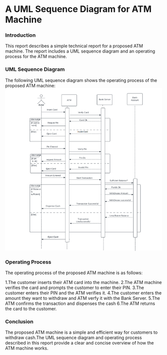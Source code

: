 <h1>A UML Sequence Diagram for ATM Machine</h1>
<h3>Introduction</h3>
This report describes a simple technical report for a proposed ATM machine. The report includes a UML sequence diagram and an operating process for the ATM machine.

<h3>UML Sequence Diagram</h3>
The following UML sequence diagram shows the operating process of the proposed ATM machine:
<img src="atm.png">

<h3>Operating Process</h3>
The operating process of the proposed ATM machine is as follows:

1.The customer inserts their ATM card into the machine.
2.The ATM machine verifies the card and prompts the customer to enter their PIN.
3.The customer enters their PIN and the ATM verifies it.
4.The customer  enters the amount they want to withdraw and ATM verfy it with the Bank Server.
5.The ATM confirms the transaction and dispenses the cash
6.The ATM returns the card to the customer.

<h3>Conclusion</h3>
The proposed ATM machine is a simple and efficient way for customers to withdraw cash.The UML sequence diagram and operating process described in this report provide a clear and concise overview of how the ATM machine works.
